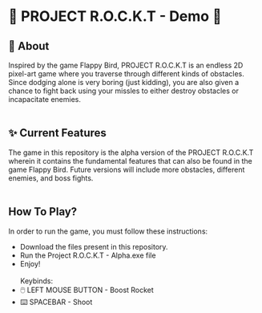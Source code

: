 # 🚀 PROJECT R.O.C.K.T - Demo 🚀
## 📖 About
Inspired by the game Flappy Bird, PROJECT R.O.C.K.T is an endless 2D pixel-art game where you traverse through different kinds of obstacles. Since dodging alone is very boring (just kidding), you are also given a chance to fight back using your missles to either destroy obstacles or incapacitate enemies.
<br></br>
## ✨ Current Features
The game in this repository is the alpha version of the PROJECT R.O.C.K.T wherein it contains the fundamental features that can also be found in the game Flappy Bird. Future versions will include more obstacles, different enemies, and boss fights.
<br></br>
## How To Play?
In order to run the game, you must follow these instructions:
- Download the files present in this repository.
- Run the Project R.O.C.K.T - Alpha.exe file
- Enjoy!
<br></br>
Keybinds:
- 🖱️ LEFT MOUSE BUTTON - Boost Rocket
- ⌨️ SPACEBAR - Shoot
